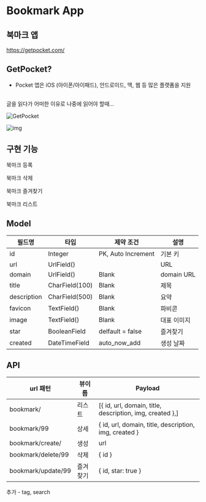 # Bookmark App

## 북마크 앱

https://getpocket.com/



## **GetPocket**?

* Pocket 앱은 iOS (아이폰/아이패드), 안드로이드, 맥, 웹 등 많은 플랫폼을 지원



## 

글을 읽다가 어떠한 이유로 나중에 읽어야 할때...



![GetPocket](https://ablex.ru/wp-content/uploads/2015/01/screen-shot-2012-11-27-at-8-50-24-pm.png)



![img](https://lh3.googleusercontent.com/huMFUpe1bw-m1WHj77J5oKmcFJO37D9fTLwTKZDfla_XPISw0DjLTIBfdboz3wmIasUbKTDG=w640-h400-e365)



## 구현 기능

북마크 등록

북마크 삭제

북마크 즐겨찾기

북마크 리스트











## Model

| 필드명      | 타입           | 제약 조건          | 설명        |
| ----------- | -------------- | ------------------ | ----------- |
| id          | Integer        | PK, Auto Increment | 기본 키     |
| url         | UrlField()     |                    | URL         |
| domain      | UrlField()     | Blank              | domain URL  |
| title       | CharField(100) | Blank              | 제목        |
| description | CharField(500) | Blank              | 요약        |
| favicon     | TextField()    | Blank              | 파비콘      |
| image       | TextField()    | Blank              | 대표 이미지 |
| star        | BooleanField   | delfault = false   | 즐겨찾기    |
| created     | DateTimeField  | auto_now_add       | 생성 날짜   |



## API

| url 패턴           | 뷰이름   | Payload                                                  |
| ------------------ | -------- | -------------------------------------------------------- |
| bookmark/          | 리스트   | [{ id, url, domain, title, description, img, created },] |
| bookmark/99        | 상세     | { id, url, domain, title, description, img, created }    |
| bookmark/create/   | 생성     | url                                                      |
| bookmark/delete/99 | 삭제     | { id }                                                   |
| bookmark/update/99 | 즐겨찾기 | { id, star: true }                                       |

추가 - tag, search